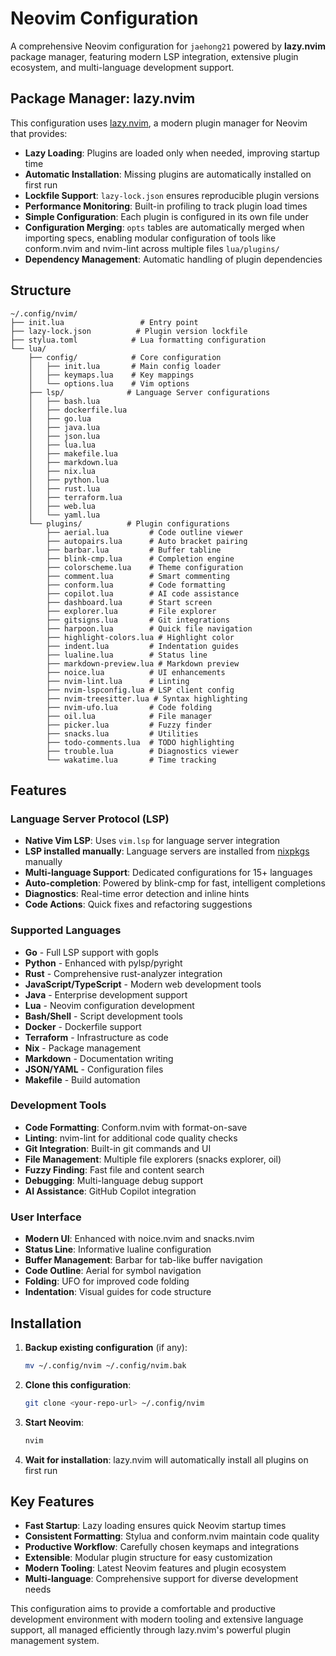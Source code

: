 # Neovim Configuration

A comprehensive Neovim configuration for `jaehong21` powered by **lazy.nvim**
package manager, featuring modern LSP integration, extensive plugin ecosystem,
and multi-language development support.

## Package Manager: lazy.nvim

This configuration uses [lazy.nvim](https://github.com/folke/lazy.nvim), a
modern plugin manager for Neovim that provides:

- **Lazy Loading**: Plugins are loaded only when needed, improving startup time
- **Automatic Installation**: Missing plugins are automatically installed on
  first run
- **Lockfile Support**: `lazy-lock.json` ensures reproducible plugin versions
- **Performance Monitoring**: Built-in profiling to track plugin load times
- **Simple Configuration**: Each plugin is configured in its own file under
- **Configuration Merging**: `opts` tables are automatically merged when
  importing specs, enabling modular configuration of tools like conform.nvim and
  nvim-lint across multiple files `lua/plugins/`
- **Dependency Management**: Automatic handling of plugin dependencies

## Structure

```
~/.config/nvim/
├── init.lua                 # Entry point
├── lazy-lock.json          # Plugin version lockfile
├── stylua.toml            # Lua formatting configuration
└── lua/
    ├── config/            # Core configuration
    │   ├── init.lua       # Main config loader
    │   ├── keymaps.lua    # Key mappings
    │   └── options.lua    # Vim options
    ├── lsp/              # Language Server configurations
    │   ├── bash.lua
    │   ├── dockerfile.lua
    │   ├── go.lua
    │   ├── java.lua
    │   ├── json.lua
    │   ├── lua.lua
    │   ├── makefile.lua
    │   ├── markdown.lua
    │   ├── nix.lua
    │   ├── python.lua
    │   ├── rust.lua
    │   ├── terraform.lua
    │   ├── web.lua
    │   └── yaml.lua
    └── plugins/          # Plugin configurations
        ├── aerial.lua         # Code outline viewer
        ├── autopairs.lua      # Auto bracket pairing
        ├── barbar.lua         # Buffer tabline
        ├── blink-cmp.lua      # Completion engine
        ├── colorscheme.lua    # Theme configuration
        ├── comment.lua        # Smart commenting
        ├── conform.lua        # Code formatting
        ├── copilot.lua        # AI code assistance
        ├── dashboard.lua      # Start screen
        ├── explorer.lua       # File explorer
        ├── gitsigns.lua       # Git integrations
        ├── harpoon.lua        # Quick file navigation
        ├── highlight-colors.lua # Highlight color
        ├── indent.lua         # Indentation guides
        ├── lualine.lua        # Status line
        ├── markdown-preview.lua # Markdown preview
        ├── noice.lua          # UI enhancements
        ├── nvim-lint.lua      # Linting
        ├── nvim-lspconfig.lua # LSP client config
        ├── nvim-treesitter.lua # Syntax highlighting
        ├── nvim-ufo.lua       # Code folding
        ├── oil.lua            # File manager
        ├── picker.lua         # Fuzzy finder
        ├── snacks.lua         # Utilities
        ├── todo-comments.lua  # TODO highlighting
        ├── trouble.lua        # Diagnostics viewer
        └── wakatime.lua       # Time tracking
```

## Features

### Language Server Protocol (LSP)

- **Native Vim LSP**: Uses `vim.lsp` for language server integration
- **LSP installed manually**: Language servers are installed from
  [nixpkgs](https://github.com/NixOS/nixpkgs) manually
- **Multi-language Support**: Dedicated configurations for 15+ languages
- **Auto-completion**: Powered by blink-cmp for fast, intelligent completions
- **Diagnostics**: Real-time error detection and inline hints
- **Code Actions**: Quick fixes and refactoring suggestions

### Supported Languages

- **Go** - Full LSP support with gopls
- **Python** - Enhanced with pylsp/pyright
- **Rust** - Comprehensive rust-analyzer integration
- **JavaScript/TypeScript** - Modern web development tools
- **Java** - Enterprise development support
- **Lua** - Neovim configuration development
- **Bash/Shell** - Script development tools
- **Docker** - Dockerfile support
- **Terraform** - Infrastructure as code
- **Nix** - Package management
- **Markdown** - Documentation writing
- **JSON/YAML** - Configuration files
- **Makefile** - Build automation

### Development Tools

- **Code Formatting**: Conform.nvim with format-on-save
- **Linting**: nvim-lint for additional code quality checks
- **Git Integration**: Built-in git commands and UI
- **File Management**: Multiple file explorers (snacks explorer, oil)
- **Fuzzy Finding**: Fast file and content search
- **Debugging**: Multi-language debug support
- **AI Assistance**: GitHub Copilot integration

### User Interface

- **Modern UI**: Enhanced with noice.nvim and snacks.nvim
- **Status Line**: Informative lualine configuration
- **Buffer Management**: Barbar for tab-like buffer navigation
- **Code Outline**: Aerial for symbol navigation
- **Folding**: UFO for improved code folding
- **Indentation**: Visual guides for code structure

## Installation

1. **Backup existing configuration** (if any):
   ```bash
   mv ~/.config/nvim ~/.config/nvim.bak
   ```

2. **Clone this configuration**:
   ```bash
   git clone <your-repo-url> ~/.config/nvim
   ```

3. **Start Neovim**:
   ```bash
   nvim
   ```

4. **Wait for installation**: lazy.nvim will automatically install all plugins
   on first run

## Key Features

- **Fast Startup**: Lazy loading ensures quick Neovim startup times
- **Consistent Formatting**: Stylua and conform.nvim maintain code quality
- **Productive Workflow**: Carefully chosen keymaps and integrations
- **Extensible**: Modular plugin structure for easy customization
- **Modern Tooling**: Latest Neovim features and plugin ecosystem
- **Multi-language**: Comprehensive support for diverse development needs

This configuration aims to provide a comfortable and productive development
environment with modern tooling and extensive language support, all managed
efficiently through lazy.nvim's powerful plugin management system.
